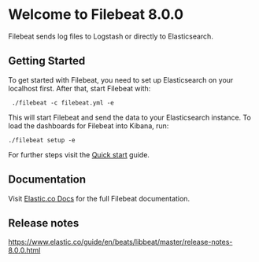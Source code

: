 # Welcome to Filebeat 8.0.0

Filebeat sends log files to Logstash or directly to Elasticsearch.

## Getting Started

To get started with Filebeat, you need to set up Elasticsearch on
your localhost first. After that, start Filebeat with:

     ./filebeat -c filebeat.yml -e

This will start Filebeat and send the data to your Elasticsearch
instance. To load the dashboards for Filebeat into Kibana, run:

    ./filebeat setup -e

For further steps visit the
[Quick start](https://www.elastic.co/guide/en/beats/filebeat/master/filebeat-installation-configuration.html) guide.

## Documentation

Visit [Elastic.co Docs](https://www.elastic.co/guide/en/beats/filebeat/master/index.html)
for the full Filebeat documentation.

## Release notes

https://www.elastic.co/guide/en/beats/libbeat/master/release-notes-8.0.0.html
